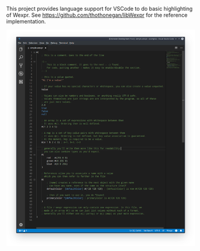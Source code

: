 
This project provides language support for VSCode to do basic highlighting of Wexpr.
See https://github.com/thothonegan/libWexpr for the reference implementation.

![Screenshot](screenshots/2018-11-22.png?raw=true "Screenshot")
